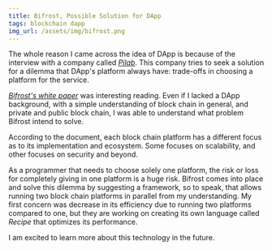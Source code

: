 ```yaml
---
title: Bifrost, Possible Solution for DApp
tags: blockchain dapp
img_url: /assets/img/bifrost.png
---
```


The whole reason I came across the idea of DApp is because of the interview
with a company called _[Pilab](https://pilab.co/)_. This company tries to seek a solution
for a dilemma that DApp's platform always have: trade-offs in choosing a platform for the service.

_[Bifrost's white paper](https://thebifrost.io/static/Bifrost_WP_Eng.pdf)_ was interesting reading.
Even if I lacked a DApp background, with a simple understanding of block chain in general, and private and public
block chain, I was able to understand what problem Bifrost intend to solve.

According to the document, each block chain platform has a different focus as to
its implementation and ecosystem. Some focuses on scalability, and other focuses
on security and beyond.

As a programmer that needs to choose solely one platform, the risk or loss for
completely giving in one platform is a huge risk. Bifrost comes into place and solve
this dilemma by suggesting a framework, so to speak, that allows running two block
chain platforms in parallel from my understanding. My first concern was decrease in
its efficiency due to running two platforms compared to one, but they are working on
creating its own language called _Recipe_ that optimizes its performance.

I am excited to learn more about this technology in the future. 

